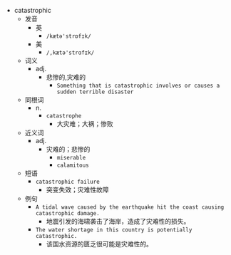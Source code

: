 - catastrophic
  - 发音
    - 英
      - `/kætə'strɒfɪk/`
    - 美
      - `/,kætə'strɑfɪk/`
  - 词义
    - adj.
      - 悲惨的,灾难的
        - `Something that is catastrophic involves or causes a sudden terrible disaster`
  - 同根词
    - n.
      - `catastrophe`
        - 大灾难；大祸；惨败
  - 近义词
    - adj.
      - 灾难的；悲惨的
        - `miserable`
        - `calamitous`
  - 短语
    - `catastrophic failure`
      - 突变失效；灾难性故障 
  - 例句
    - `A tidal wave caused by the earthquake hit the coast causing catastrophic damage.`
      - 地震引发的海啸袭击了海岸，造成了灾难性的损失。
    - `The water shortage in this country is potentially catastrophic.`
      - 该国水资源的匮乏很可能是灾难性的。

